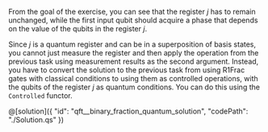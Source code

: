 From the goal of the exercise, you can see that the register $j$ has to remain unchanged, while the first input qubit should acquire a phase that depends on the value of the qubits in the register $j$.

Since $j$ is a quantum register and can be in a superposition of basis states, you cannot just measure the register and then apply the operation from the previous task using measurement results as the second argument. Instead, you have to convert the solution to the previous task from using $\textrm{R1Frac}$ gates with classical conditions to using them as controlled operations, with the qubits of the register $j$ as quantum conditions. You can do this using the `Controlled` functor.

@[solution]({
"id": "qft__binary_fraction_quantum_solution",
"codePath": "./Solution.qs"
})
